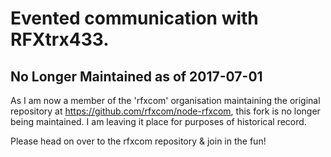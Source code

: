 Evented communication with RFXtrx433.
=====================================

No Longer Maintained as of 2017-07-01
-------------------------------------

As I am now a member of the 'rfxcom' organisation maintaining the original repository at
https://github.com/rfxcom/node-rfxcom, this fork is no longer being maintained. I am leaving it
place for purposes of historical record.

Please head on over to the rfxcom repository & join in the fun!
